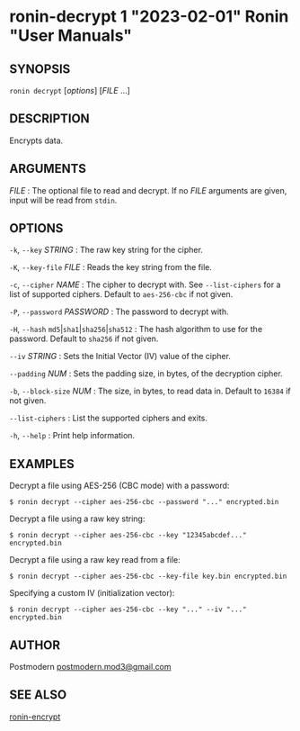 # ronin-decrypt 1 "2023-02-01" Ronin "User Manuals"

## SYNOPSIS

`ronin decrypt` [*options*] [*FILE* ...]

## DESCRIPTION

Encrypts data.

## ARGUMENTS

*FILE*
: The optional file to read and decrypt. If no *FILE* arguments are given,
  input will be read from `stdin`.

## OPTIONS

`-k`, `--key` *STRING*
: The raw key string for the cipher.

`-K`, `--key-file` *FILE*
: Reads the key string from the file.

`-c`, `--cipher` *NAME*
: The cipher to decrypt with. See `--list-ciphers` for a list of supported
  ciphers. Default to `aes-256-cbc` if not given.

`-P`, `--password` *PASSWORD*
: The password to decrypt with.

`-H`, `--hash` `md5`\|`sha1`\|`sha256`\|`sha512`
: The hash algorithm to use for the password. Default to `sha256` if not given.

`--iv` *STRING*
: Sets the Initial Vector (IV) value of the cipher.

`--padding` *NUM*
: Sets the padding size, in bytes, of the decryption cipher.

`-b`, `--block-size` *NUM*
: The size, in bytes, to read data in. Default to `16384` if not given.

`--list-ciphers`
: List the supported ciphers and exits.

`-h`, `--help`
: Print help information.

## EXAMPLES

Decrypt a file using AES-256 (CBC mode) with a password:

    $ ronin decrypt --cipher aes-256-cbc --password "..." encrypted.bin

Decrypt a file using a raw key string:

    $ ronin decrypt --cipher aes-256-cbc --key "12345abcdef..." encrypted.bin

Decrypt a file using a raw key read from a file:

    $ ronin decrypt --cipher aes-256-cbc --key-file key.bin encrypted.bin

Specifying a custom IV (initialization vector):

    $ ronin decrypt --cipher aes-256-cbc --key "..." --iv "..." encrypted.bin

## AUTHOR

Postmodern <postmodern.mod3@gmail.com>

## SEE ALSO

[ronin-encrypt](ronin-encrypt.1.md)
